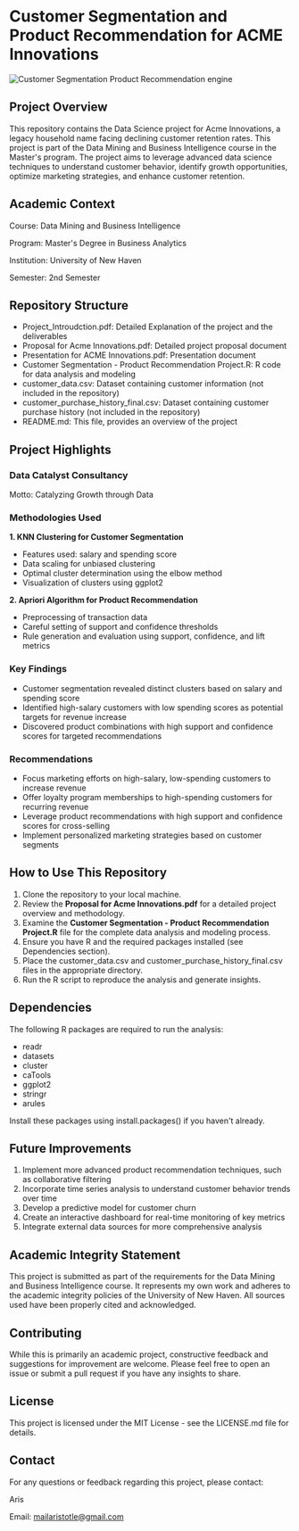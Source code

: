 # Customer Segmentation and Product Recommendation for ACME Innovations
![Customer Segmentation Product Recommendation engine](https://github.com/user-attachments/assets/b7fc385a-34e2-44a7-86fb-ef218aec4b55)

## Project Overview
This repository contains the Data Science project for Acme Innovations, a legacy household name facing declining customer retention rates. This project is part of the Data Mining and Business Intelligence course in the Master's program. The project aims to leverage advanced data science techniques to understand customer behavior, identify growth opportunities, optimize marketing strategies, and enhance customer retention.
## Academic Context

Course: Data Mining and Business Intelligence

Program: Master's Degree in Business Analytics

Institution: University of New Haven

Semester: 2nd Semester

## Repository Structure

- Project_Introudction.pdf: Detailed Explanation of the project and the deliverables
- Proposal for Acme Innovations.pdf: Detailed project proposal document
- Presentation for ACME Innovations.pdf: Presentation document
- Customer Segmentation - Product Recommendation Project.R: R code for data analysis and modeling
- customer_data.csv: Dataset containing customer information (not included in the repository)
- customer_purchase_history_final.csv: Dataset containing customer purchase history (not included in the repository)
- README.md: This file, provides an overview of the project

## Project Highlights
### Data Catalyst Consultancy
Motto: Catalyzing Growth through Data
### Methodologies Used

**1. KNN Clustering for Customer Segmentation**

- Features used: salary and spending score
- Data scaling for unbiased clustering
- Optimal cluster determination using the elbow method
- Visualization of clusters using ggplot2


**2. Apriori Algorithm for Product Recommendation**

- Preprocessing of transaction data
- Careful setting of support and confidence thresholds
- Rule generation and evaluation using support, confidence, and lift metrics



### Key Findings

- Customer segmentation revealed distinct clusters based on salary and spending score
- Identified high-salary customers with low spending scores as potential targets for revenue increase
- Discovered product combinations with high support and confidence scores for targeted recommendations

### Recommendations

- Focus marketing efforts on high-salary, low-spending customers to increase revenue
- Offer loyalty program memberships to high-spending customers for recurring revenue
- Leverage product recommendations with high support and confidence scores for cross-selling
- Implement personalized marketing strategies based on customer segments

## How to Use This Repository

1. Clone the repository to your local machine.
2. Review the **Proposal for Acme Innovations.pdf** for a detailed project overview and methodology.
3. Examine the **Customer Segmentation - Product Recommendation Project.R** file for the complete data analysis and modeling process.
4. Ensure you have R and the required packages installed (see Dependencies section).
5. Place the customer_data.csv and customer_purchase_history_final.csv files in the appropriate directory.
6. Run the R script to reproduce the analysis and generate insights.

## Dependencies
The following R packages are required to run the analysis:

- readr
- datasets
- cluster
- caTools
- ggplot2
- stringr
- arules

Install these packages using install.packages() if you haven't already.
## Future Improvements

1. Implement more advanced product recommendation techniques, such as collaborative filtering
2. Incorporate time series analysis to understand customer behavior trends over time
3. Develop a predictive model for customer churn
4. Create an interactive dashboard for real-time monitoring of key metrics
5. Integrate external data sources for more comprehensive analysis

## Academic Integrity Statement
This project is submitted as part of the requirements for the Data Mining and Business Intelligence course. It represents my own work and adheres to the academic integrity policies of the University of New Haven. All sources used have been properly cited and acknowledged.
## Contributing
While this is primarily an academic project, constructive feedback and suggestions for improvement are welcome. Please feel free to open an issue or submit a pull request if you have any insights to share.
## License
This project is licensed under the MIT License - see the LICENSE.md file for details.
## Contact
For any questions or feedback regarding this project, please contact:

Aris

Email: mailaristotle@gmail.com

